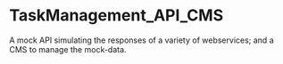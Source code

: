 # TaskManagement_API_CMS
A mock API simulating the responses of a variety of webservices; and a CMS to manage the mock-data.
